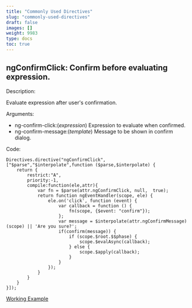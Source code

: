```yaml
---
title: "Commonly Used Directives"
slug: "commonly-used-directives"
draft: false
images: []
weight: 9983
type: docs
toc: true
---
```


## ngConfirmClick: Confirm before evaluating expression.
Description:

Evaluate expression after user's confirmation.

Arguments:

* ng-confirm-click:(*expression*) Expression to evaluate when confirmed.
* ng-confirm-message:(*template*) Message to be shown in confirm dialog.

Code:

    Directives.directive("ngConfirmClick", ["$parse","$interpolate",function ($parse,$interpolate) {
        return {
            restrict:"A",
            priority:-1,
            compile:function(ele,attr){
                var fn = $parse(attr.ngConfirmClick, null,  true);
                return function ngEventHandler(scope, ele) {
                    ele.on('click', function (event) {
                        var callback = function () {
                            fn(scope, {$event: "confirm"});
                        };
                        var message = $interpolate(attr.ngConfirmMessage)(scope) || 'Are you sure?';
                        if(confirm(message)) {
                            if (scope.$root.$$phase) {
                                scope.$evalAsync(callback);
                            } else {
                                scope.$apply(callback);
                            }
                        }
                    });
                }
            }
        }
    }]);

[Working Example](https://plnkr.co/edit/3XKGDhmvJra4KPiavZ6d?p=preview)


